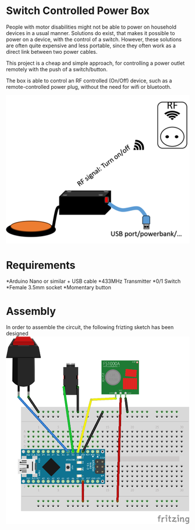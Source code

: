 # Switch Controlled Power Box
People with motor disabilities might not be able to power on household devices in a usual manner. Solutions do exist, that makes it possible to power on a device, with the control of a switch. However,  these solutions are often quite expensive and less portable, since they often work as a direct link between two power cables.

This project is a cheap and simple approach, for controlling a power outlet remotely with the push of a switch/button.

The box is able to control an RF controlled (On/Off) device, such as a remote-controlled power plug, without the need for wifi or bluetooth.

![Sketch](https://github.com/Welfaretech-EF/Switch_Controlled_PowerBox/blob/main/Images/Sketch.png?raw=true)

# Requirements
*Arduino Nano or similar + USB cable
*433MHz Transmitter
*0/1 Switch
*Female 3.5mm socket
*Momentary button

# Assembly
In order to assemble the circuit, the following frizting sketch has been designed
![Fritzing](https://github.com/Welfaretech-EF/Switch_Controlled_PowerBox/blob/main/Images/Fritzing.png?raw=true)
